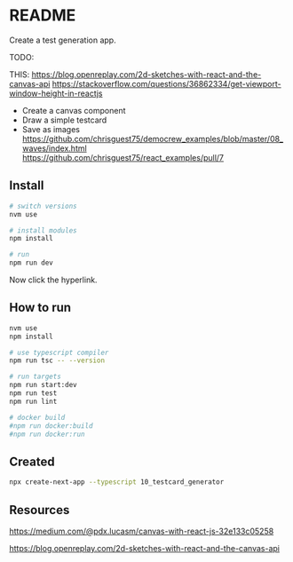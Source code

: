 # README

Create a test generation app.  

TODO:

THIS: https://blog.openreplay.com/2d-sketches-with-react-and-the-canvas-api
https://stackoverflow.com/questions/36862334/get-viewport-window-height-in-reactjs

* Create a canvas component
* Draw a simple testcard
* Save as images
https://github.com/chrisguest75/democrew_examples/blob/master/08_waves/index.html
https://github.com/chrisguest75/react_examples/pull/7

## Install

```sh
# switch versions
nvm use  

# install modules
npm install

# run
npm run dev
```

Now click the hyperlink.  
 

## How to run

```sh
nvm use
npm install

# use typescript compiler
npm run tsc -- --version  

# run targets
npm run start:dev
npm run test
npm run lint

# docker build
#npm run docker:build
#npm run docker:run
```
 
## Created

```sh
npx create-next-app --typescript 10_testcard_generator
```

## Resources

https://medium.com/@pdx.lucasm/canvas-with-react-js-32e133c05258

https://blog.openreplay.com/2d-sketches-with-react-and-the-canvas-api
